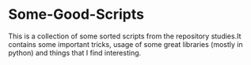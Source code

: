 # Some-Good-Scripts
This is a collection of some sorted scripts from the repository studies.It contains some important tricks, usage of some great libraries (mostly in python) and things that I find interesting.
